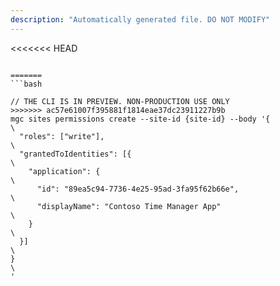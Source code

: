 ```yaml
---
description: "Automatically generated file. DO NOT MODIFY"
---
```


<<<<<<< HEAD
```cli

=======
```bash

// THE CLI IS IN PREVIEW. NON-PRODUCTION USE ONLY
>>>>>>> ac57e61007f395881f1814eae37dc23911227b9b
mgc sites permissions create --site-id {site-id} --body '{\
  "roles": ["write"],\
  "grantedToIdentities": [{\
    "application": {\
      "id": "89ea5c94-7736-4e25-95ad-3fa95f62b66e",\
      "displayName": "Contoso Time Manager App"\
    }\
  }]\
}\
'

```